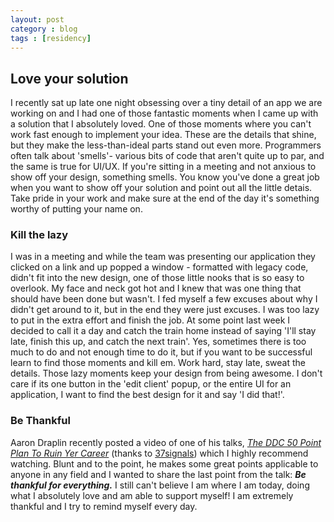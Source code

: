 ```yaml
---
layout: post
category : blog
tags : [residency]
---
```

<h2>Love your solution</h2>
<p>I recently sat up late one night obsessing over a tiny detail of an app we are working on and I had one of those fantastic moments when I came up with a solution that I absolutely loved. One of those moments where you can't work fast enough to implement your idea. These are the details that shine, but they make the less-than-ideal parts stand out even more.  Programmers often talk about 'smells'- various bits of code that aren't quite up to par, and the same is true for UI/UX. If you're sitting in a meeting and not anxious to show off your design, something smells. You know you've done a great job when you want to show off your solution and point out all the little detais. Take pride in your work and make sure at the end of the day it's something worthy of putting your name on.</p>
<h3>Kill the lazy</h3>
<p>I was in a meeting and while the team was presenting our application they clicked on a link and up popped a window - formatted with legacy code, didn't fit into the new design, one of those little nooks that is so easy to overlook.  My face and neck got hot and I knew that was one thing that should have been done but wasn't.  I fed myself a few excuses about why I didn't get around to it, but in the end they were just excuses. I was too lazy to put in the extra effort and finish the job. At some point last week I decided to call it a day and catch the train home instead of saying 'I'll stay late, finish this up, and catch the next train'. Yes, sometimes there is too much to do and not enough time to do it, but if you want to be successful learn to find those moments and kill em. Work hard, stay late, sweat the details. Those lazy moments keep your design from being awesome. I don't care if its one button in the 'edit client' popup, or the entire UI for an application, I want to find the best design for it and say 'I did that!'. </p>
<h3>Be Thankful</h3>
<p>Aaron Draplin recently posted a video of one of his talks, <em><a href="http://vimeo.com/39441590">The DDC 50 Point Plan To Ruin Yer Career</a></em> (thanks to <a href="http://www.37signals.com/svn">37signals</a>) which I highly recommend watching. Blunt and to the point, he makes some great points applicable to anyone in any field and I wanted to share the last point from the talk: <strong><em>Be thankful for everything.</em></strong> I still can't believe I am where I am today, doing what I absolutely love and am able to support myself! I am extremely thankful and I try to remind myself every day. </p>
